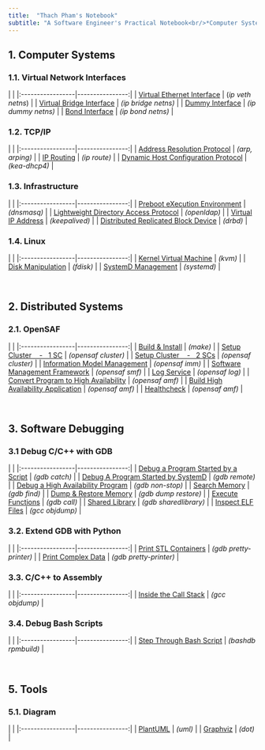 ```yaml
---
title:  "Thach Pham's Notebook"
subtitle: "A Software Engineer's Practical Notebook<br/>*Computer Systems - Distributed Systems - Software Debugging*"
---
```



## 1. Computer Systems
### 1.1. Virtual Network Interfaces
| |
|:-----------------|----------------:|
| [Virtual Ethernet Interface](html/veth.html) | (*ip veth netns*) |
| [Virtual Bridge Interface](html/vbridge.html) | *(ip bridge netns)* |
| [Dummy Interface](html/vdummy-interface.html) | *(ip dummy netns)* |
| [Bond Interface](html/vbond-interface.html) | *(ip bond netns)* |


### 1.2. TCP/IP
| |
|:-----------------|----------------:|
| [Address Resolution Protocol](html/arp.html) | *(arp, arping)* |
| [IP Routing](html/ip-routing.html) | *(ip route)* |
| [Dynamic Host Configuration Protocol](html/dhcp.html) | *(kea-dhcp4)* |

### 1.3. Infrastructure
| |
|:-----------------|----------------:|
| [Preboot eXecution Environment](html/pxe.html) | *(dnsmasq)* |
| [Lightweight Directory Access Protocol](html/ldap.html) | *(openldap)* |
| [Virtual IP Address](html/vip.html) | *(keepalived)* |
| [Distributed Replicated Block Device](html/drbd.html) | *(drbd)* |


### 1.4. Linux
| |
|:-----------------|----------------:|
| [Kernel Virtual Machine](html/kvm.html)           | *(kvm)*  |
| [Disk Manipulation](html/fdisk.html)   | *(fdisk)*  |
| [SystemD Management](html/systemd.html)           | *(systemd)*  |

<br>


## 2. Distributed Systems
### 2.1. OpenSAF
| |
|:-----------------|----------------:|
| [Build & Install](html/opensaf-install.html) | *(make)* |
| [Setup Cluster &nbsp;&nbsp; - &nbsp; 1 SC](html/opensaf-1sc.html) | *(opensaf cluster)* |
| [Setup Cluster &nbsp;&nbsp; - &nbsp; 2 SCs](html/opensaf-2sc.html) | *(opensaf cluster)* |
| [Information Model Management](html/opensaf-imm.html) | *(opensaf imm)* |
| [Software Management Framework](html/opensaf-smf.html) | *(opensaf smf)* |
| [Log Service](html/opensaf-log.html) | *(opensaf log)* |
| [Convert Program to High Availability](html/opensaf-amf-non-sa-aware.html) | *(opensaf amf)* |
| [Build High Availability Application](html/opensaf-amf-sa-aware.html) | *(opensaf amf)* |
| [Healthcheck](html/opensaf-healthcheck.html) | *(opensaf amf)* |

<br>


## 3. Software Debugging
### 3.1 Debug C/C++ with GDB
| |
|:-----------------|----------------:|
| [Debug a Program Started by a Script](html/gdb-program-started-by-script.html)    | *(gdb catch)*     |
| [Debug A Program Started by SystemD](html/gdb-program-started-by-systemd.html)    | *(gdb remote)*    |
| [Debug a High Availability Program](html/gdb-ha-program.html) | *(gdb non-stop)* |
| [Search Memory](html/gdb-find.html)                   | *(gdb find)*  |
| [Dump & Restore Memory](html/gdb-dump-restore.html)   | *(gdb dump restore)*  |
| [Execute Functions](html/gdb-call.html)               | *(gdb call)*  |
| [Shared Library](html/cpp-shared-library.html)        | *(gdb sharedlibrary)*   |
| [Inspect ELF Files](html/elf.html)                    | *(gcc objdump)*  |

### 3.2. Extend GDB with Python
| |
|:-----------------|----------------:|
| [Print STL Containers](html/gdb-stl.html)             | *(gdb pretty-printer)*   |
| [Print Complex Data](html/gdb-write-pp.html)             | *(gdb pretty-printer)*   |


### 3.3. C/C++ to Assembly
| |
|:-----------------|----------------:|
| [Inside the Call Stack](html/asm-callstack.html) | *(gcc objdump)* |


### 3.4. Debug Bash Scripts
| |
|:-----------------|----------------:|
| [Step Through Bash Script](html/bashdb.html) | *(bashdb rpmbuild)* |

<br>


## 5. Tools
### 5.1. Diagram
| |
|:-----------------|----------------:|
| [PlantUML](html/plantuml.html) | *(uml)* |
| [Graphviz](html/graphviz.html) | *(dot)* |

